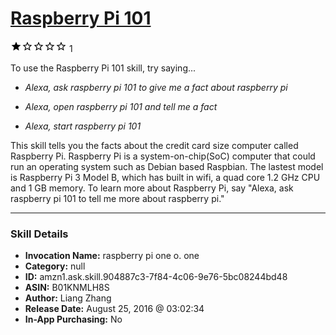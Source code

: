 # [Raspberry Pi 101](http://alexa.amazon.com/#skills/amzn1.ask.skill.904887c3-7f84-4c06-9e76-5bc08244bd48)
![1 stars](../../images/ic_star_black_18dp_1x.png)![1 stars](../../images/ic_star_border_black_18dp_1x.png)![1 stars](../../images/ic_star_border_black_18dp_1x.png)![1 stars](../../images/ic_star_border_black_18dp_1x.png)![1 stars](../../images/ic_star_border_black_18dp_1x.png) 1

To use the Raspberry Pi 101 skill, try saying...

* *Alexa, ask raspberry pi 101 to give me a fact about raspberry pi*

* *Alexa, open raspberry pi 101 and tell me a fact*

* *Alexa, start raspberry pi 101*

This skill tells you the facts about the credit card size computer called Raspberry Pi. Raspberry Pi is a system-on-chip(SoC) computer that could run an operating system such as Debian based  Raspbian. The lastest model is Raspberry Pi 3 Model B, which has built in wifi, a quad core 1.2 GHz CPU and 1 GB memory. To learn more about Raspberry Pi, say "Alexa, ask raspberry pi 101 to tell me more about raspberry pi."

***

### Skill Details

* **Invocation Name:** raspberry pi one o. one
* **Category:** null
* **ID:** amzn1.ask.skill.904887c3-7f84-4c06-9e76-5bc08244bd48
* **ASIN:** B01KNMLH8S
* **Author:** Liang Zhang
* **Release Date:** August 25, 2016 @ 03:02:34
* **In-App Purchasing:** No
